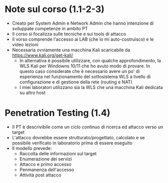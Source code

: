
# Note sul corso (1.1-2-3)

 - Creato per System Admin e Network Admin che hanno intenzione di sviluppate competenze in ambito PT
 - Il corso si focalizza sulle tecniche e sui tools di attacco
 - Il vorso comprende l'accesso ai LAB (che io mi auto-costruisco) e le video lezioni
 - Necessaria ovviamente una macchina Kali scaricabile da https://www.kali.org/get-kali/
    - In alternativa è possibile utilizzare, con qualche approfondimento, la WLS Kali per Windowns 10/11 che ho avuto modo di provare. In questo caso considerate che è necessario avere un po' di esperienza nel funzionamento del sottosistema WLS a livello di configurazione e di gestione della rete (routing e NAT)
    - I miei laboratori utilizzano sia la WLS che una macchina Kali dedicata su altro host

# Penetration Testing (1.4)

 - Il PT è descrivibile come un ciclo continuo di ricerca ed attacco verso un target
 - L'attacco dovrebbe essere strutturato/progettato, calcolato e se possibile verificato in laboratorio prima di essere eseguito
 - Il modello prevede:
    - Raccolta delle informazioni sul target
    - Enumerazione dei servizi
    - Attacco e primo accesso
    - Penmanenza dell'accesso
    - Attività post attacco



